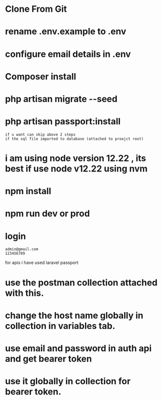 # Clone From Git
# rename .env.example to .env
# configure email details in .env
# Composer install

# php artisan migrate --seed
# php artisan passport:install

    if u want can skip above 2 steps 
    if the sql file imported to database (attached to proejct root) 

# i am using node version 12.22 , its best if use node v12.22 using nvm
# npm install
# npm run dev or prod


# login
    admin@gmail.com
    123456789

for apis i have used laravel passport

# use the postman collection attached with this.
# change the host name globally in collection in variables tab.
# use email and password in auth api and get bearer token
# use it globally in collection for bearer token.




